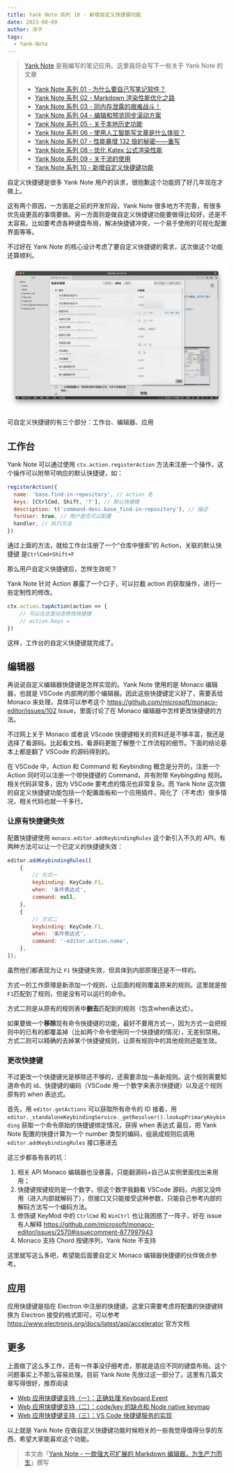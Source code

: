 ```yaml
---
title: Yank Note 系列 10 - 新增自定义快捷键功能
date: 2023-08-09
author: 洋子
tags:
  - Yank-Note
---
```


> [Yank Note](https://github.com/purocean/yn) 是我编写的笔记应用。这里我将会写下一些关于 Yank Note 的文章
> - [Yank Note 系列 01 - 为什么要自己写笔记软件？](/yank-note-01)
> - [Yank Note 系列 02 - Markdown 渲染性能优化之路](/yank-note-02)
> - [Yank Note 系列 03 - 同内存泄露的艰难战斗！](/yank-note-03)
> - [Yank Note 系列 04 - 编辑和预览同步滚动方案](/yank-note-04)
> - [Yank Note 系列 05 - 关于本地历史功能](/yank-note-05)
> - [Yank Note 系列 06 - 使用人工智能写文章是什么体验？](/yank-note-06)
> - [Yank Note 系列 07 - 性能暴增 132 倍的秘密——重写](/yank-note-07)
> - [Yank Note 系列 08 - 优化 Katex 公式渲染性能](/yank-note-08)
> - [Yank Note 系列 09 - 关于流的使用](/yank-note-09)
> - [Yank Note 系列 10 - 新增自定义快捷键功能](/yank-note-10)

自定义快捷键是很多 Yank Note 用户的诉求，很抱歉这个功能鸽了好几年现在才做上。

这有两个原因，一方面是之前的开发阶段，Yank Note 很多地方不完善，有很多优先级更高的事情要做。另一方面则是做自定义快捷键功能要做得比较好，还是不太容易。比如要考虑各种键盘布局，解决快捷键冲突，一个易于使用的可视化配置界面等等。

不过好在 Yank Note 的核心设计考虑了要自定义快捷键的需求，这次做这个功能还算顺利。

![Img](./FILES/2023-08-09-yank-note-10.md/img-20230809124015.png)

可自定义快捷键的有三个部分：工作台、编辑器、应用

## 工作台

Yank Note 可以通过使用 `ctx.action.registerAction` 方法来注册一个操作，这个操作可以附带可响应的默认快捷键，如：

```js
registerAction({
  name: 'base.find-in-repository', // action 名
  keys: [CtrlCmd, Shift, 'f'], // 默认快捷键
  description: t('command-desc.base_find-in-repository'), // 描述
  forUser: true, // 用户是否可以配置
  handler, // 执行方法
})
```

通过上面的方法，就给工作台注册了一个“仓库中搜索”的 Action，关联的默认快捷键 是`CtrlCmd+Shift+F`

那么用户自定义快捷键后，怎样生效呢？

Yank Note 针对 Action 暴露了一个口子，可以拦截 action 的获取操作，进行一些定制性的修改。

```js
ctx.action.tapAction(action => {
    // 可以在这里动态修改快捷键
    // action.keys = 
})
```

这样，工作台的自定义快捷键就完成了。

## 编辑器

再说说自定义编辑器快捷键是怎样实现的。Yank Note 使用的是 Monaco 编辑器，也就是 VSCode 内部用的那个编辑器。因此这些快捷键定义好了，需要丢给 Monaco 来处理，具体可以参考这个 https://github.com/microsoft/monaco-editor/issues/102 Issue，里面讨论了在 Monaco 编辑器中怎样更改快捷键的方法。

不过网上关于 Monaco 或者说 VScode 快捷键相关的资料还是不够丰富，我还是选择了看源码。比起看文档，看源码更能了解整个工作流程的细节。下面的结论基本上都是翻了 VSCode 的源码得到的。

在 VSCode 中，Action 和 Command 和 Keybinding 概念是分开的，注册一个 Action 同时可以注册一个带快捷键的 Command，并有附带 Keybingding 规则。相关代码非常多，因为 VSCode 要考虑的情况也非常复杂。而 Yank Note 这次做的自定义快捷键功能包括一个配置面板和一个应用插件，简化了（不考虑）很多情况，相关代码也就一千多行。

### 让原有快捷键失效

配置快捷键使用 `monaco.editor.addKeybindingRules` 这个新引入不久的 API，有两种方法可以让一个已定义的快捷键失效：

```js
editor.addKeybindingRules([
    {
        // 方式一
        keybinding: KeyCode.F1,
        when: '条件表达式',
        command: null,
    },
    {
        // 方式二
        keybinding: KeyCode.F1,
        when: '条件表达式',
        command: '-editor.action.name',
    },
]);
```

虽然他们都表现为让 `F1` 快捷键失效，但具体到内部原理还是不一样的。

方式一的工作原理是新添加一个规则，让后面的规则覆盖原来的规则。这里就是按`F1`匹配到了规则，但是没有可以运行的命令。

方式二则是从原有的规则表中**删去**匹配到的规则（包含when表达式）。

如果要做一个**移除**现有命令快捷键的功能，最好不要用方式一，因为方式一会把规则中的已有的都覆盖掉（比如两个命令使用同一个快捷键的情况），无差别禁用。方式二则可以精确的去掉某个快捷键规则，让原有规则中的其他规则还能生效。

### 更改快捷键

不过更改一个快捷键光是移除还不够的，还需要添加一条新规则。这个规则需要知道命令的 id、快捷键的编码（VSCode 用一个数字来表示快捷键）以及这个规则原有的 when 表达式。

首先，用 `editor.getActions` 可以获取所有命令的 ID
接着，用 `editor._standaloneKeybindingService._getResolver().lookupPrimaryKeybinding` 获取一个命令原始的快捷键绑定情况，获得 when 表达式
最后，把 Yank Note 配置的快捷计算为一个 number 类型的编码，组装成规则后调用`editor.addKeybindingRules` 接口塞进去

这三步都各有各的坑：

1. 相关 API Monaco 编辑器也没暴露，只能翻源码+自己从实例里面找出来用用；
2. 快捷键按键规则是一个数字，但这个数字我翻看 VSCode 源码，内部又没咋用（进入内部就解码了），但接口又只能接受这种参数，只能自己参考内部的解码方法写一个编码方法。
3. 修饰键 KeyMod 中的 `CtrlCmd` 和 `WinCtrl` 也让我困惑了一阵子，好在 issue 有人解释 https://github.com/microsoft/monaco-editor/issues/2570#issuecomment-877997943
4. Monaco 支持 Chord 按键序列，Yank Note 不支持

这里就写这么多吧，希望能后面要自定义 Monaco 编辑器快捷键的伙伴做点参考。

## 应用

应用快捷键是指在 Electron 中注册的快捷键。这里只需要考虑将配置的快捷键转换为 Electron 接受的格式即可，可以参考 https://www.electronjs.org/docs/latest/api/accelerator 官方文档

## 更多

上面做了这么多工作，还有一件事没仔细考虑，那就是适应不同的键盘布局。这个问题事实上不那么容易处理。目前 Yank Note 先放过这一部分了。这里有几篇文章写得很好，推荐阅读

- [Web 应用快捷键支持（一）：正确处理 Keyboard Event](https://rebornix.com/vscode/2019/08/11/web-keyboard-support/)
- [Web 应用快捷键支持（二）：code/key 的缺点和 Node native keymap](https://rebornix.com/vscode/2019/08/25/web-keyboard-support-2/)
- [Web 应用快捷键支持（三）：VS Code 快捷键服务的实现](https://rebornix.com/vscode/2019/09/11/web-keyboard-support-3/)

以上就是 Yank Note 在做自定义快捷键功能时候相关的一些我觉得值得分享的东西，希望大家能喜欢这个功能。

> 本文由「[Yank Note - 一款强大可扩展的 Markdown 编辑器，为生产力而生](https://github.com/purocean/yn)」撰写

[IP Webcam]: https://play.google.com/store/apps/details?id=com.pas.webcam
